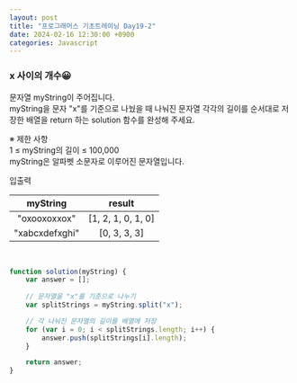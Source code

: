 ```yaml
---
layout: post
title: "프로그래머스 기초트레이닝 Day19-2"
date: 2024-02-16 12:30:00 +0900
categories: Javascript
---
```


### x 사이의 개수😀

문자열 myString이 주어집니다.<br>
myString을 문자 "x"를 기준으로 나눴을 때 나눠진 문자열 각각의 길이를 순서대로 저장한 배열을 return 하는 solution 함수를 완성해 주세요.<br>

※ 제한 사항<br>
1 ≤ myString의 길이 ≤ 100,000<br>
myString은 알파벳 소문자로 이루어진 문자열입니다.<br>

입출력 <br>

| myString  |		result |
| :-------: | :-------: |
| "oxooxoxxox"| [1, 2, 1, 0, 1, 0] |
|   "xabcxdefxghi"  |	[0, 3, 3, 3]   |

<br>

```javascript
function solution(myString) {
    var answer = [];
    
    // 문자열을 "x"를 기준으로 나누기
    var splitStrings = myString.split("x");

    // 각 나눠진 문자열의 길이를 배열에 저장
    for (var i = 0; i < splitStrings.length; i++) {
        answer.push(splitStrings[i].length);
    }

    return answer;
}
```
